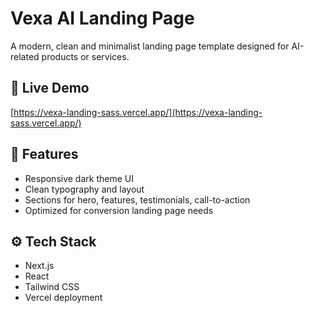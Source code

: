 # Vexa AI Landing Page

A modern, clean and minimalist landing page template designed for AI-related products or services.

## 🔗 Live Demo
[https://vexa-landing-sass.vercel.app/](https://vexa-landing-sass.vercel.app/)

## 🎯 Features
- Responsive dark theme UI
- Clean typography and layout
- Sections for hero, features, testimonials, call-to-action
- Optimized for conversion landing page needs

## ⚙️ Tech Stack
- Next.js
- React
- Tailwind CSS
- Vercel deployment

